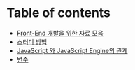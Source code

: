 # Table of contents

* [Front-End 개발을 위한 자료 모음](README.md)
* [스터디 방법](undefined.md)
* [JavaScript 와 JavaScript Engine의 관계](javascript-javascript-engine.md)
* [변수](undefined-1.md)

